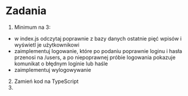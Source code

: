 # Zadania #

1. Minimum na 3: 
  - w index.js odczytaj poprawnie z bazy danych ostatnie pięć wpisów i wyświetl je użytkownikowi
  - zaimplementuj logowanie, które po podaniu poprawnie loginu i hasła przenosi na /users, a po niepoprawnej próbie logowania pokazuje komunikat o błędnym loginie lub haśle
  - zaimplementuj wylogowywanie
2. Zamień kod na TypeScript
3. 